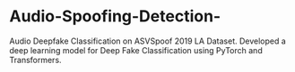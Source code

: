 # Audio-Spoofing-Detection-
Audio Deepfake Classification on ASVSpoof 2019 LA Dataset.  Developed a deep learning model for Deep Fake Classification using PyTorch and Transformers. 
